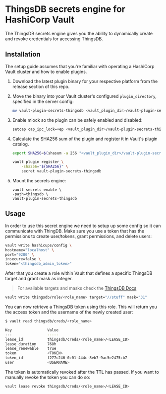 # ThingsDB secrets engine for HashiCorp Vault

The ThingsDB secrets engine gives you the ability to dynamically create and revoke credentials for accessing ThingsDB.

## Installation

The setup guide assumes that you're familiar with operating a HashiCorp Vault cluster and how to enable plugins.

1. Download the latest plugin binary for your respective platform from the release section of this repo.
2. Move the binary into your Vault cluster's configured `plugin_directory`, specified in the server config:

    ```bash
    mv vault-plugin-secrets-thingsdb <vault_plugin_dir>/vault-plugin-secrets-thingsdb
    ```

3. Enable mlock so the plugin can be safely enabled and disabled:

    ```bash
    setcap cap_ipc_lock=+ep <vault_plugin_dir>/vault-plugin-secrets-thingsdb
    ```

4. Calculate the SHA256 sum of the plugin and register it in Vault's plugin catalog.

    ```bash
    export SHA256=$(shasum -a 256 "<vault_plugin_dir>/vault-plugin-secrets-thingsdb" | cut -d' ' -f1)
    ```
    ```bash
    vault plugin register \
        -sha256="${SHA256}" \
        secret vault-plugin-secrets-thingsdb
    ```

5. Mount the secrets engine:

    ```
    vault secrets enable \
    -path=thingsdb \
    vault-plugin-secrets-thingsdb
    ```

## Usage

In order to use this secret engine we need to setup up some config so it can communicate with ThingDB. Make sure you use a token that has the permissions to create user/tokens, grant permissions, and delete users:

```bash
vault write hashicups/config \
hostname="localhost" \
port="9200" \
insecure=false \
token="<thingsdb_admin_token>"
```

After that you create a role within Vault that defines a specific ThingsDB target and grant mask as integer.
>For available targets and masks check the [ThingsDB Docs](https://docs.thingsdb.io/v1/thingsdb-api/grant/)

```bash
vault write thingsdb/role/<role_name> target="//stuff" mask="31"
```

You can now retrieve a ThingsDB token using this role. This will return you the access token and the username of the newly created user:

```bash
$ vault read thingsdb/creds/<role_name>

Key                Value
---                -----
lease_id           thingsdb/creds/<role_name>/<LEASE_ID>
lease_duration     768h
lease_renewable    true
token              <TOKEN>
token_id           f277c246-0c01-444c-8eb7-9ac5e2475cb7
user               <USERNAME>
```

The token is automatically revoked after the TTL has passed. If you want to manually revoke the token you can do so:

```bash
vault lease revoke thingsdb/creds/<role_name>/<LEASE_ID>
```